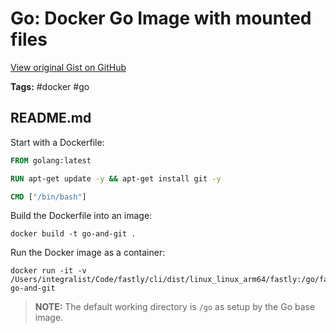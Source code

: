 # Go: Docker Go Image with mounted files 

[View original Gist on GitHub](https://gist.github.com/Integralist/d7def72bd3c20e0e076b90b2e90233b7)

**Tags:** #docker #go

## README.md

Start with a Dockerfile:

```Dockerfile
FROM golang:latest

RUN apt-get update -y && apt-get install git -y

CMD ["/bin/bash"]
```

Build the Dockerfile into an image:

```shell
docker build -t go-and-git .
```

Run the Docker image as a container:

```shell
docker run -it -v /Users/integralist/Code/fastly/cli/dist/linux_linux_arm64/fastly:/go/fastly go-and-git
```

> **NOTE:** The default working directory is `/go` as setup by the Go base image.


